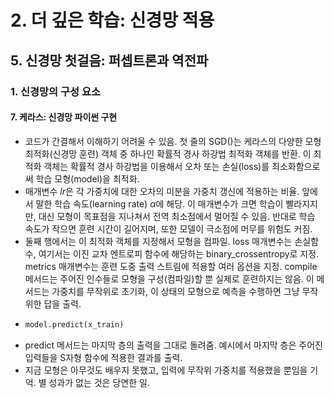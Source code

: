 # 2. 더 깊은 학습: 신경망 적용
## 5. 신경망 첫걸음: 퍼셉트론과 역전파
### 1. 신경망의 구성 요소
#### 7. 케라스: 신경망 파이썬 구현
- 코드가 간결해서 이해하기 어려울 수 있음. 첫 줄의 SGD()는 케라스의 다양한 모형 최적화(신경망 훈련) 객체 중 하나인 확률적 경사 하강법 최적화 객체를 반환. 이 최적화 객체는 확률적 경사 하강법을 이용해서 오차 또는 손실(loss)를 최소화함으로써 학습 모형(model)을 최적화.
- 매개변수 $lr$은 각 가중치에 대한 오차의 미분을 가중치 갱신에 적용하는 비율. 앞에서 말한 학습 속도(learning rate) $\alpha$에 해당. 이 매개변수가 크면 학습이 빨라지지만, 대신 모형이 목표점을 지나쳐서 전역 최소점에서 멀어질 수 있음. 반대로 학습 속도가 작으면 훈련 시간이 길어지며, 또한 모델이 극소점에 머무를 위험도 커짐.
- 둘째 행에서는 이 최적화 객체를 지정해서 모형을 컴파일. loss 매개변수는 손실함수, 여기서는 이진 교차 엔트로피 함수에 해당하는 binary_crossentropy로 지정. metrics 매개변수는 훈련 도중 출력 스트림에 적용할 여러 옵션을 지정. compile 메서드는 주어진 인수들로 모형을 구성(컴파일)할 뿐 실제로 훈련하지는 않음. 이 메서드는 가중치를 무작위로 초기화, 이 상태의 모형으로 예측을 수행하면 그냥 무작위한 답을 출력.
- ```python
  model.predict(x_train)
  ```
- predict 메서드는 마지막 층의 출력을 그대로 돌려줌. 예시에서 마지막 층은 주어진 입력들을 S자형 함수에 적용한 결과를 출력.
- 지금 모형은 아무것도 배우지 못했고, 입력에 무작위 가중치를 적용했을 뿐임을 기억. 별 성과가 없는 것은 당연한 일.